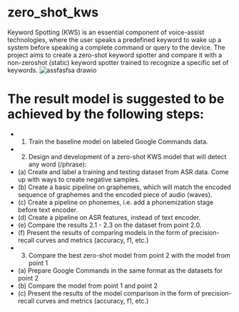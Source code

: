 # zero_shot_kws
Keyword Spotting (KWS) is an essential component of voice-assist technologies, where the user
speaks a predefined keyword to wake up a system
before speaking a complete command or query to
the device. The project aims to create a zero-shot
keyword spotter and compare it with a non-zeroshot (static) keyword spotter trained to recognize
a specific set of keywords.
![assfasfsa drawio](https://user-images.githubusercontent.com/56489328/207005539-d2939f30-63fa-423a-abeb-e4cfcb306bbe.png)

# The result model is suggested to be achieved by the following steps:
* 1. Train the baseline model on labeled Google Commands
data.
* 2. Design and development of a zero-shot KWS model
that will detect any word (/phrase):
* (a) Create and label a training and testing dataset
from ASR data. Come up with ways to create
negative samples.
* (b) Create a basic pipeline on graphemes, which will
match the encoded sequence of graphemes and
the encoded piece of audio (waves).
* (c) Create a pipeline on phonemes, i.e. add a phonemization stage before text encoder.
* (d) Create a pipeline on ASR features, instead of text
encoder.
* (e) Compare the results 2.1 - 2.3 on the dataset from
point 2.0.
* (f) Present the results of comparing models in the
form of precision-recall curves and metrics (accuracy, f1, etc.)
* 3. Compare the best zero-shot model from point 2 with
the model from point 1
* (a) Prepare Google Commands in the same format as
the datasets for point 2
* (b) Compare the model from point 1 and point 2
* (c) Present the results of the model comparison in
the form of precision-recall curves and metrics
(accuracy, f1, etc.)
